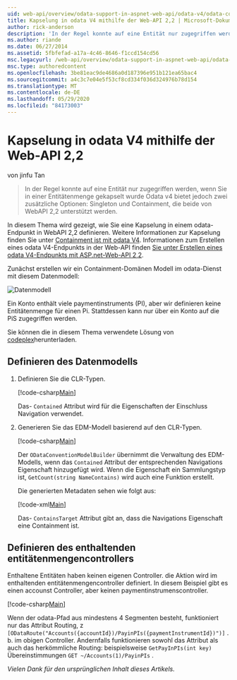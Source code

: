 ```yaml
---
uid: web-api/overview/odata-support-in-aspnet-web-api/odata-v4/odata-containment-in-web-api-22
title: Kapselung in odata V4 mithilfe der Web-API 2,2 | Microsoft-Dokumentation
author: rick-anderson
description: 'In der Regel konnte auf eine Entität nur zugegriffen werden, wenn Sie in einer Entitätenmenge gekapselt wurde Odata v4 bietet jedoch zwei zusätzliche Optionen: Singleton und con...'
ms.author: riande
ms.date: 06/27/2014
ms.assetid: 5fbfefad-a17a-4c46-8646-f1ccd154cd56
msc.legacyurl: /web-api/overview/odata-support-in-aspnet-web-api/odata-v4/odata-containment-in-web-api-22
msc.type: authoredcontent
ms.openlocfilehash: 3be81eac9de4686a0d187396e951b121ea65bac4
ms.sourcegitcommit: a4c3c7e04e5f53cf8cd334f036d324976b78d154
ms.translationtype: MT
ms.contentlocale: de-DE
ms.lasthandoff: 05/29/2020
ms.locfileid: "84173003"
---
```

# <a name="containment-in-odata-v4-using-web-api-22"></a>Kapselung in odata V4 mithilfe der Web-API 2,2

von jinfu Tan

> In der Regel konnte auf eine Entität nur zugegriffen werden, wenn Sie in einer Entitätenmenge gekapselt wurde Odata v4 bietet jedoch zwei zusätzliche Optionen: Singleton und Containment, die beide von WebAPI 2,2 unterstützt werden.

In diesem Thema wird gezeigt, wie Sie eine Kapselung in einem odata-Endpunkt in WebAPI 2,2 definieren. Weitere Informationen zur Kapselung finden Sie unter [Containment ist mit odata V4](https://devblogs.microsoft.com/odata/tutorial-sample-containment-is-coming-with-odata-v4/). Informationen zum Erstellen eines odata V4-Endpunkts in der Web-API finden [Sie unter Erstellen eines odata V4-Endpunkts mit ASP.net-Web-API 2,2](create-an-odata-v4-endpoint.md).

Zunächst erstellen wir ein Containment-Domänen Modell im odata-Dienst mit diesem Datenmodell:

![Datenmodell](odata-containment-in-web-api-22/_static/image1.png)

Ein Konto enthält viele paymentinstruments (PI), aber wir definieren keine Entitätenmenge für einen Pi. Stattdessen kann nur über ein Konto auf die PiS zugegriffen werden.

Sie können die in diesem Thema verwendete Lösung von [codeplex](https://aspnet.codeplex.com/SourceControl/latest#Samples/WebApi/OData/v4/ODataContainmentSample/)herunterladen.

## <a name="defining-the-data-model"></a>Definieren des Datenmodells

1. Definieren Sie die CLR-Typen.

    [!code-csharp[Main](odata-containment-in-web-api-22/samples/sample1.cs)]

    Das- `Contained` Attribut wird für die Eigenschaften der Einschluss Navigation verwendet.
2. Generieren Sie das EDM-Modell basierend auf den CLR-Typen.

    [!code-csharp[Main](odata-containment-in-web-api-22/samples/sample2.cs)]

    Der `ODataConventionModelBuilder` übernimmt die Verwaltung des EDM-Modells, wenn das `Contained` Attribut der entsprechenden Navigations Eigenschaft hinzugefügt wird. Wenn die Eigenschaft ein Sammlungstyp ist, `GetCount(string NameContains)` wird auch eine Funktion erstellt.

    Die generierten Metadaten sehen wie folgt aus:

    [!code-xml[Main](odata-containment-in-web-api-22/samples/sample3.xml?highlight=10)]

    Das- `ContainsTarget` Attribut gibt an, dass die Navigations Eigenschaft eine Containment ist.

## <a name="define-the-containing-entity-set-controller"></a>Definieren des enthaltenden entitätenmengencontrollers

Enthaltene Entitäten haben keinen eigenen Controller. die Aktion wird im enthaltenden entitätenmengencontroller definiert. In diesem Beispiel gibt es einen accounst Controller, aber keinen paymentinstrumenscontroller.

[!code-csharp[Main](odata-containment-in-web-api-22/samples/sample4.cs)]

Wenn der odata-Pfad aus mindestens 4 Segmenten besteht, funktioniert nur das Attribut Routing, z `[ODataRoute("Accounts({accountId})/PayinPIs({paymentInstrumentId})")]` . b. im obigen Controller. Andernfalls funktionieren sowohl das Attribut als auch das herkömmliche Routing: beispielsweise `GetPayInPIs(int key)` Übereinstimmungen `GET ~/Accounts(1)/PayinPIs` .

*Vielen Dank für den ursprünglichen Inhalt dieses Artikels.*
